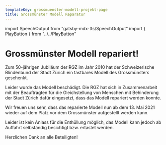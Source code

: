 ```yaml
---
templateKey: grossmuenster-modell-projekt-page
title: Grossmünster Modell Reparatur
---
```

import SpeechOutput from "gatsby-mdx-tts/SpeechOutput"
import { PlayButton } from "../../PlayButton"

<SpeechOutput id="projekt-grossmuenster-modell-reparatur" customPlayButton={PlayButton}>

# Grossmünster Modell repariert!

Zum 50-jährigen Jubiläum der RGZ im Jahr 2010 hat der Schweizerische Blindenbund der Stadt Zürich ein tastbares Modell des Grossmünsters geschenkt. 

Leider wurde das Modell beschädigt. Die RGZ hat sich in Zusammenarbeit mit der Beauftragten für die Gleichstellung von Menschen mit Behinderung der Stadt Zürich dafür eingesetzt, dass das Modell repariert werden konnte.

Wir freuen uns sehr, dass das reparierte Modell nun ab dem 13. Mai 2021 wieder auf dem Platz vor dem Grossmünster aufgestellt werden kann. 

Leider ist kein Anlass für die Enthüllung möglich, das Modell kann jedoch ab Auffahrt selbständig besichtigt bzw. ertastet werden. 

Herzlichen Dank an alle Beteiligten!



</SpeechOutput>